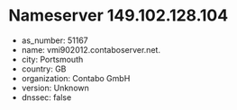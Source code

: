 # Nameserver 149.102.128.104

* as_number: 51167
* name: vmi902012.contaboserver.net.
* city: Portsmouth
* country: GB
* organization: Contabo GmbH
* version: Unknown
* dnssec: false
